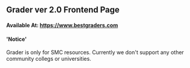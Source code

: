 ## Grader ver 2.0 Frontend Page

#### Available At: https://www.bestgraders.com

#### 'Notice'
Grader is only for SMC resources. Currently we don't support any other community collegs or universities.